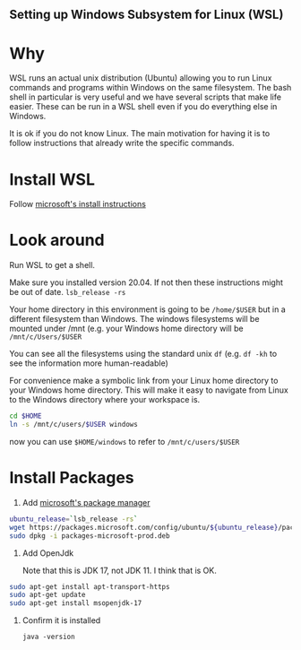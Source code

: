 Setting up Windows Subsystem for Linux (WSL)
---

# Why

WSL runs an actual unix distribution (Ubuntu) allowing you to run
Linux commands and programs within Windows on the same filesystem.
The bash shell in particular is very useful and we have several
scripts that make life easier. These can be run in a WSL shell
even if you do everything else in Windows.

It is ok if you do not know Linux. The main motivation for having
it is to follow instructions that already write the specific commands.


# Install WSL

Follow [microsoft's install instructions](https://docs.microsoft.com/en-us/windows/wsl/install)

# Look around

Run WSL to get a shell.

Make sure you installed version 20.04. If not then these instructions might
be out of date.
`lsb_release -rs`

Your home directory in this environment is going to be `/home/$USER`
but in a different filesystem than Windows.  The windows filesystems
will be mounted under /mnt (e.g. your Windows home directory will
be `/mnt/c/Users/$USER`

You can see all the filesystems using the standard unix `df`
(e.g. `df -kh` to see the information more human-readable)

For convenience make a symbolic link from your Linux home directory
to your Windows home directory. This will make it easy to navigate
from Linux to the Windows directory where your workspace is.

```bash
cd $HOME
ln -s /mnt/c/users/$USER windows
```

now you can use `$HOME/windows` to refer to `/mnt/c/users/$USER`

# Install Packages

1. Add [microsoft's package manager](https://docs.microsoft.com/en-us/java/openjdk/install#install-on-ubuntu)
```bash
ubuntu_release=`lsb_release -rs`
wget https://packages.microsoft.com/config/ubuntu/${ubuntu_release}/packages-microsoft-prod.deb -O packages-microsoft-prod.deb
sudo dpkg -i packages-microsoft-prod.deb
```

1. Add OpenJdk

   Note that this is JDK 17, not JDK 11. I think that is OK.
```bash
sudo apt-get install apt-transport-https
sudo apt-get update
sudo apt-get install msopenjdk-17
```

1. Confirm it is installed

   `java -version`



